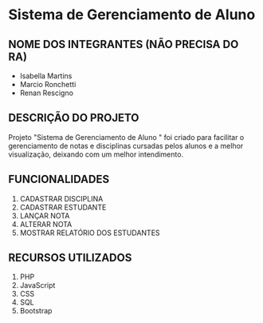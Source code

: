 # Sistema de Gerenciamento de Aluno

## NOME DOS INTEGRANTES (NÃO PRECISA DO RA)
- Isabella Martins 
- Marcio Ronchetti
- Renan Rescigno

## DESCRIÇÃO DO PROJETO
Projeto "Sistema de Gerenciamento de Aluno
" foi criado para facilitar o gerenciamento de notas e disciplinas cursadas pelos alunos e a melhor visualização, deixando com um melhor intendimento. 
  
## FUNCIONALIDADES
1. CADASTRAR DISCIPLINA
2. CADASTRAR ESTUDANTE
3. LANÇAR NOTA
4. ALTERAR NOTA
5. MOSTRAR RELATÓRIO DOS ESTUDANTES

## RECURSOS UTILIZADOS
1. PHP
2. JavaScript
3. CSS
4. SQL
5. Bootstrap
